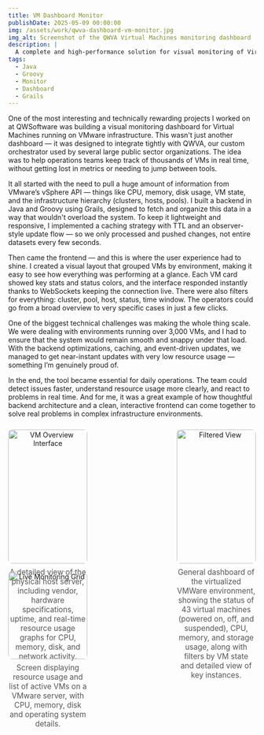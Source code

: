 ```yaml
---
title: VM Dashboard Monitor
publishDate: 2025-05-09 00:00:00
img: /assets/work/qwva-dashboard-vm-monitor.jpg
img_alt: Screenshot of the QWVA Virtual Machines monitoring dashboard
description: |
  A complete and high-performance solution for visual monitoring of Virtual Machines, integrated with the QWControl orchestrator, developed to offer real-time visibility of thousands of VMs in complex corporate environments.
tags:
  - Java
  - Groovy
  - Monitor
  - Dashboard
  - Grails
---
```


One of the most interesting and technically rewarding projects I worked on at QWSoftware was building a visual monitoring dashboard for Virtual Machines running on VMware infrastructure. This wasn't just another dashboard — it was designed to integrate tightly with QWVA, our custom orchestrator used by several large public sector organizations. The idea was to help operations teams keep track of thousands of VMs in real time, without getting lost in metrics or needing to jump between tools.

It all started with the need to pull a huge amount of information from VMware’s vSphere API — things like CPU, memory, disk usage, VM state, and the infrastructure hierarchy (clusters, hosts, pools). I built a backend in Java and Groovy using Grails, designed to fetch and organize this data in a way that wouldn't overload the system. To keep it lightweight and responsive, I implemented a caching strategy with TTL and an observer-style update flow — so we only processed and pushed changes, not entire datasets every few seconds.

Then came the frontend — and this is where the user experience had to shine. I created a visual layout that grouped VMs by environment, making it easy to see how everything was performing at a glance. Each VM card showed key stats and status colors, and the interface responded instantly thanks to WebSockets keeping the connection live. There were also filters for everything: cluster, pool, host, status, time window. The operators could go from a broad overview to very specific cases in just a few clicks.

One of the biggest technical challenges was making the whole thing scale. We were dealing with environments running over 3,000 VMs, and I had to ensure that the system would remain smooth and snappy under that load. With the backend optimizations, caching, and event-driven updates, we managed to get near-instant updates with very low resource usage — something I’m genuinely proud of.

In the end, the tool became essential for daily operations. The team could detect issues faster, understand resource usage more clearly, and react to problems in real time. And for me, it was a great example of how thoughtful backend architecture and a clean, interactive frontend can come together to solve real problems in complex infrastructure environments.

<div style="display: flex; gap: 16px; justify-content: space-between; flex-wrap: wrap; margin-top: 1.5rem;">

  <div style="width: 32%; text-align: center;">
    <img src="/assets/work/qwva-dashboard-server-resource.jpg" alt="VM Overview Interface" style="width: 100%; border-radius: 8px;" />
    <p style="margin-top: 8px; font-size: 0.95rem; color: #555;">A detailed view of the physical host server, including vendor, hardware specifications, uptime, and real-time resource usage graphs for CPU, memory, disk, and network activity.</p>
  </div>

  <div style="width: 32%; text-align: center;">
    <img src="/assets/work/qwva-dashboard-vm-list.jpg" alt="Filtered View" style="width: 100%; border-radius: 8px;" />
    <p style="margin-top: 8px; font-size: 0.95rem; color: #555;">General dashboard of the virtualized VMWare environment, showing the status of 43 virtual machines (powered on, off, and suspended), CPU, memory, and storage usage, along with filters by VM state and detailed view of key instances.</p>
  </div>

  <div style="width: 32%; text-align: center;">
    <img src="/assets/work/qwva-dashboard-vm-monitor.jpg" alt="Live Monitoring Grid" style="width: 100%; border-radius: 8px;" />
    <p style="margin-top: 8px; font-size: 0.95rem; color: #555;">Screen displaying resource usage and list of active VMs on a VMware server, with CPU, memory, disk and operating system details.</p>
  </div>

</div
